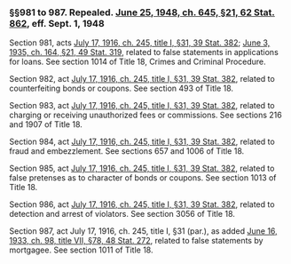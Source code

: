 ### §§981 to 987. Repealed. [June 25, 1948, ch. 645, §21, 62 Stat. 862](/statviewer.htm?volume=62&page=862), eff. Sept. 1, 1948 ###

Section 981, acts [July 17, 1916, ch. 245, title I, §31, 39 Stat. 382](/statviewer.htm?volume=39&page=382); [June 3, 1935, ch. 164, §21, 49 Stat. 319](/statviewer.htm?volume=49&page=319), related to false statements in applications for loans. See section 1014 of Title 18, Crimes and Criminal Procedure.

Section 982, act [July 17, 1916, ch. 245, title I, §31, 39 Stat. 382](/statviewer.htm?volume=39&page=382), related to counterfeiting bonds or coupons. See section 493 of Title 18.

Section 983, act [July 17, 1916, ch. 245, title I, §31, 39 Stat. 382](/statviewer.htm?volume=39&page=382), related to charging or receiving unauthorized fees or commissions. See sections 216 and 1907 of Title 18.

Section 984, act [July 17, 1916, ch. 245, title I, §31, 39 Stat. 382](/statviewer.htm?volume=39&page=382), related to fraud and embezzlement. See sections 657 and 1006 of Title 18.

Section 985, act [July 17, 1916, ch. 245, title I, §31, 39 Stat. 382](/statviewer.htm?volume=39&page=382), related to false pretenses as to character of bonds or coupons. See section 1013 of Title 18.

Section 986, act [July 17, 1916, ch. 245, title I, §31, 39 Stat. 382](/statviewer.htm?volume=39&page=382), related to detection and arrest of violators. See section 3056 of Title 18.

Section 987, act July 17, 1916, ch. 245, title I, §31 (par.), as added [June 16, 1933, ch. 98, title VII, §78, 48 Stat. 272](/statviewer.htm?volume=48&page=272), related to false statements by mortgagee. See section 1011 of Title 18.